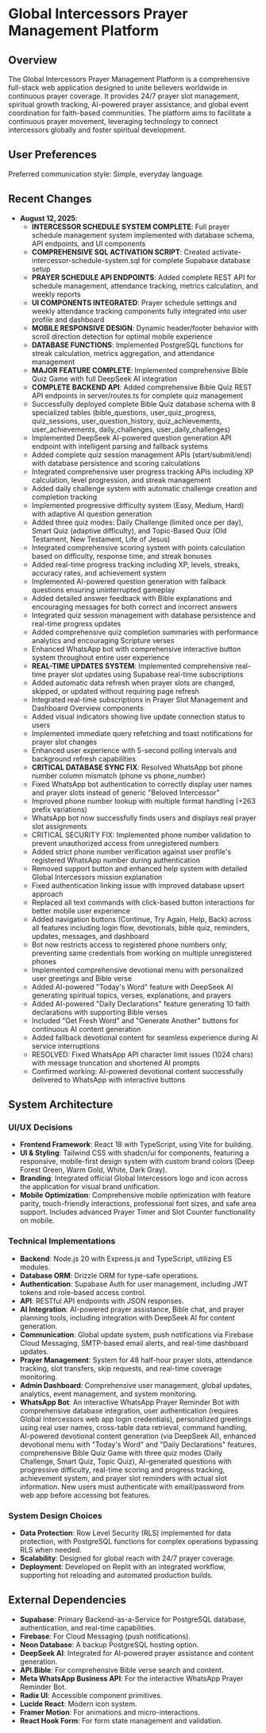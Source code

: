 # Global Intercessors Prayer Management Platform

## Overview
The Global Intercessors Prayer Management Platform is a comprehensive full-stack web application designed to unite believers worldwide in continuous prayer coverage. It provides 24/7 prayer slot management, spiritual growth tracking, AI-powered prayer assistance, and global event coordination for faith-based communities. The platform aims to facilitate a continuous prayer movement, leveraging technology to connect intercessors globally and foster spiritual development.

## User Preferences
Preferred communication style: Simple, everyday language.

## Recent Changes
- **August 12, 2025**: 
  - **INTERCESSOR SCHEDULE SYSTEM COMPLETE**: Full prayer schedule management system implemented with database schema, API endpoints, and UI components
  - **COMPREHENSIVE SQL ACTIVATION SCRIPT**: Created activate-intercessor-schedule-system.sql for complete Supabase database setup
  - **PRAYER SCHEDULE API ENDPOINTS**: Added complete REST API for schedule management, attendance tracking, metrics calculation, and weekly reports
  - **UI COMPONENTS INTEGRATED**: Prayer schedule settings and weekly attendance tracking components fully integrated into user profile and dashboard
  - **MOBILE RESPONSIVE DESIGN**: Dynamic header/footer behavior with scroll direction detection for optimal mobile experience
  - **DATABASE FUNCTIONS**: Implemented PostgreSQL functions for streak calculation, metrics aggregation, and attendance management
  - **MAJOR FEATURE COMPLETE**: Implemented comprehensive Bible Quiz Game with full DeepSeek AI integration
  - **COMPLETE BACKEND API**: Added comprehensive Bible Quiz REST API endpoints in server/routes.ts for complete quiz management
  - Successfully deployed complete Bible Quiz database schema with 8 specialized tables (bible_questions, user_quiz_progress, quiz_sessions, user_question_history, quiz_achievements, user_achievements, daily_challenges, user_daily_challenges)
  - Implemented DeepSeek AI-powered question generation API endpoint with intelligent parsing and fallback systems
  - Added complete quiz session management APIs (start/submit/end) with database persistence and scoring calculations
  - Integrated comprehensive user progress tracking APIs including XP calculation, level progression, and streak management
  - Added daily challenge system with automatic challenge creation and completion tracking
  - Implemented progressive difficulty system (Easy, Medium, Hard) with adaptive AI question generation
  - Added three quiz modes: Daily Challenge (limited once per day), Smart Quiz (adaptive difficulty), and Topic-Based Quiz (Old Testament, New Testament, Life of Jesus)
  - Integrated comprehensive scoring system with points calculation based on difficulty, response time, and streak bonuses
  - Added real-time progress tracking including XP, levels, streaks, accuracy rates, and achievement system
  - Implemented AI-powered question generation with fallback questions ensuring uninterrupted gameplay
  - Added detailed answer feedback with Bible explanations and encouraging messages for both correct and incorrect answers
  - Integrated quiz session management with database persistence and real-time progress updates
  - Added comprehensive quiz completion summaries with performance analytics and encouraging Scripture verses
  - Enhanced WhatsApp bot with comprehensive interactive button system throughout entire user experience
  - **REAL-TIME UPDATES SYSTEM**: Implemented comprehensive real-time prayer slot updates using Supabase real-time subscriptions
  - Added automatic data refresh when prayer slots are changed, skipped, or updated without requiring page refresh
  - Integrated real-time subscriptions in Prayer Slot Management and Dashboard Overview components
  - Added visual indicators showing live update connection status to users
  - Implemented immediate query refetching and toast notifications for prayer slot changes
  - Enhanced user experience with 5-second polling intervals and background refresh capabilities
  - **CRITICAL DATABASE SYNC FIX**: Resolved WhatsApp bot phone number column mismatch (phone vs phone_number)
  - Fixed WhatsApp bot authentication to correctly display user names and prayer slots instead of generic "Beloved Intercessor"
  - Improved phone number lookup with multiple format handling (+263 prefix variations)
  - WhatsApp bot now successfully finds users and displays real prayer slot assignments
  - CRITICAL SECURITY FIX: Implemented phone number validation to prevent unauthorized access from unregistered numbers
  - Added strict phone number verification against user profile's registered WhatsApp number during authentication
  - Removed support button and enhanced help system with detailed Global Intercessors mission explanation
  - Fixed authentication linking issue with improved database upsert approach
  - Replaced all text commands with click-based button interactions for better mobile user experience
  - Added navigation buttons (Continue, Try Again, Help, Back) across all features including login flow, devotionals, bible quiz, reminders, updates, messages, and dashboard
  - Bot now restricts access to registered phone numbers only, preventing same credentials from working on multiple unregistered phones
  - Implemented comprehensive devotional menu with personalized user greetings and Bible verse
  - Added AI-powered "Today's Word" feature with DeepSeek AI generating spiritual topics, verses, explanations, and prayers
  - Added AI-powered "Daily Declarations" feature generating 10 faith declarations with supporting Bible verses
  - Included "Get Fresh Word" and "Generate Another" buttons for continuous AI content generation
  - Added fallback devotional content for seamless experience during AI service interruptions
  - RESOLVED: Fixed WhatsApp API character limit issues (1024 chars) with message truncation and shortened AI prompts
  - Confirmed working: AI-powered devotional content successfully delivered to WhatsApp with interactive buttons

## System Architecture

### UI/UX Decisions
- **Frontend Framework**: React 18 with TypeScript, using Vite for building.
- **UI & Styling**: Tailwind CSS with shadcn/ui for components, featuring a responsive, mobile-first design system with custom brand colors (Deep Forest Green, Warm Gold, White, Dark Gray).
- **Branding**: Integrated official Global Intercessors logo and icon across the application for visual brand unification.
- **Mobile Optimization**: Comprehensive mobile optimization with feature parity, touch-friendly interactions, professional font sizes, and safe area support. Includes advanced Prayer Timer and Slot Counter functionality on mobile.

### Technical Implementations
- **Backend**: Node.js 20 with Express.js and TypeScript, utilizing ES modules.
- **Database ORM**: Drizzle ORM for type-safe operations.
- **Authentication**: Supabase Auth for user management, including JWT tokens and role-based access control.
- **API**: RESTful API endpoints with JSON responses.
- **AI Integration**: AI-powered prayer assistance, Bible chat, and prayer planning tools, including integration with DeepSeek AI for content generation.
- **Communication**: Global update system, push notifications via Firebase Cloud Messaging, SMTP-based email alerts, and real-time dashboard updates.
- **Prayer Management**: System for 48 half-hour prayer slots, attendance tracking, slot transfers, skip requests, and real-time coverage monitoring.
- **Admin Dashboard**: Comprehensive user management, global updates, analytics, event management, and system monitoring.
- **WhatsApp Bot**: An interactive WhatsApp Prayer Reminder Bot with comprehensive database integration, user authentication (requires Global Intercessors web app login credentials), personalized greetings using real user names, cross-table data retrieval, command handling, AI-powered devotional content generation (via DeepSeek AI), enhanced devotional menu with "Today's Word" and "Daily Declarations" features, comprehensive Bible Quiz Game with three quiz modes (Daily Challenge, Smart Quiz, Topic Quiz), AI-generated questions with progressive difficulty, real-time scoring and progress tracking, achievement system, and prayer slot reminders with actual slot information. New users must authenticate with email/password from web app before accessing bot features.

### System Design Choices
- **Data Protection**: Row Level Security (RLS) implemented for data protection, with PostgreSQL functions for complex operations bypassing RLS when needed.
- **Scalability**: Designed for global reach with 24/7 prayer coverage.
- **Deployment**: Developed on Replit with an integrated workflow, supporting hot reloading and automated production builds.

## External Dependencies

- **Supabase**: Primary Backend-as-a-Service for PostgreSQL database, authentication, and real-time capabilities.
- **Firebase**: For Cloud Messaging (push notifications).
- **Neon Database**: A backup PostgreSQL hosting option.
- **DeepSeek AI**: Integrated for AI-powered prayer assistance and content generation.
- **API.Bible**: For comprehensive Bible verse search and content.
- **Meta WhatsApp Business API**: For the interactive WhatsApp Prayer Reminder Bot.
- **Radix UI**: Accessible component primitives.
- **Lucide React**: Modern icon system.
- **Framer Motion**: For animations and micro-interactions.
- **React Hook Form**: For form state management and validation.